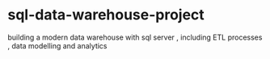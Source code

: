# sql-data-warehouse-project
building a modern data warehouse with sql server , including ETL processes , data modelling and analytics
